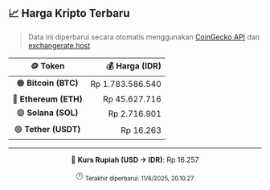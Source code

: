 

<!-- HARGA_KRIPTO -->
## 📈 Harga Kripto Terbaru

> Data ini diperbarui secara otomatis menggunakan [CoinGecko API](https://www.coingecko.com/) dan [exchangerate.host](https://exchangerate.host/)

<div align="center">

| 🪙 Token | 💰 Harga (IDR) |
|:------:|---------------:|
| 🟠 **Bitcoin (BTC)**   | Rp 1.783.586.540 |
| 🔵 **Ethereum (ETH)**  | Rp 45.627.716 |
| 🟣 **Solana (SOL)**    | Rp 2.716.901 |
| 🟢 **Tether (USDT)**   | Rp 16.263 |

---

💱 **Kurs Rupiah (USD → IDR)**: Rp 16.257

🕒 <sub>Terakhir diperbarui: 11/6/2025, 20.10.27</sub>

</div>
<!-- /HARGA_KRIPTO -->
